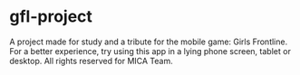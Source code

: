 # gfl-project

A project made for study and a tribute for the mobile game: Girls Frontline. For a better experience, try using this app in a lying phone screen, tablet or desktop.
All rights reserved for MICA Team.
